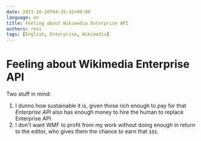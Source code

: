 ```yaml
---
date: 2021-10-20T04:35:42+09:00
language: en
title: Feeling about Wikimedia Enterprise API
authors: revi
tags: [English, Enterprise, Wikimedia]
---
```


<!--
SPDX-FileCopyrightText: (C) 2021 Hong Yongmin (https://revi.xyz/) <yewon@revi.email>

SPDX-License-Identifier: LicenseRef-CC-BY-ND-2.0-KR
-->

# Feeling about Wikimedia Enterprise API

Two stuff in mind:

1. I dunno how sustainable it is, given those rich enough to pay for that
   _Enterprise API_ also has enough money to hire the human to replace
   Enterprise API.
1. I don't want WMF to profit from my work without doing enough in return to the
   editor, who gives them the chance to earn that `$$$`.
